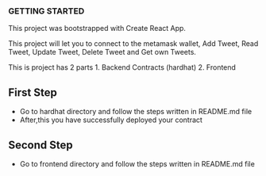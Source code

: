 ### GETTING STARTED

This project was bootstrapped with Create React App.

This project will let you to connect to the metamask wallet, Add Tweet, Read Tweet, Update Tweet, Delete Tweet and Get own Tweets.

This is project has 2 parts 
    1. Backend Contracts (hardhat)
    2. Frontend 

## First Step
- Go to hardhat directory and follow the steps written in README.md file
- After,this you have successfully deployed your contract

## Second Step
- Go to frontend directory and follow the steps written in README.md file
